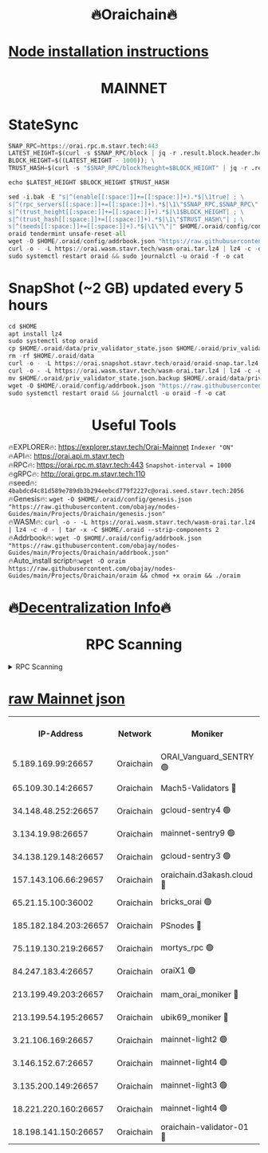 <h1 align="center"> 🔥Oraichain🔥</h1>

[Node installation instructions](https://github.com/obajay/nodes-Guides/tree/main/Projects/Oraichain)
=
<h1 align="center"> MAINNET</h1>

# StateSync
```python
SNAP_RPC=https://orai.rpc.m.stavr.tech:443
LATEST_HEIGHT=$(curl -s $SNAP_RPC/block | jq -r .result.block.header.height); \
BLOCK_HEIGHT=$((LATEST_HEIGHT - 1000)); \
TRUST_HASH=$(curl -s "$SNAP_RPC/block?height=$BLOCK_HEIGHT" | jq -r .result.block_id.hash)

echo $LATEST_HEIGHT $BLOCK_HEIGHT $TRUST_HASH

sed -i.bak -E "s|^(enable[[:space:]]+=[[:space:]]+).*$|\1true| ; \
s|^(rpc_servers[[:space:]]+=[[:space:]]+).*$|\1\"$SNAP_RPC,$SNAP_RPC\"| ; \
s|^(trust_height[[:space:]]+=[[:space:]]+).*$|\1$BLOCK_HEIGHT| ; \
s|^(trust_hash[[:space:]]+=[[:space:]]+).*$|\1\"$TRUST_HASH\"| ; \
s|^(seeds[[:space:]]+=[[:space:]]+).*$|\1\"\"|" $HOME/.oraid/config/config.toml
oraid tendermint unsafe-reset-all
wget -O $HOME/.oraid/config/addrbook.json "https://raw.githubusercontent.com/obajay/nodes-Guides/main/Projects/Oraichain/addrbook.json"
curl -o - -L https://orai.wasm.stavr.tech/wasm-orai.tar.lz4 | lz4 -c -d - | tar -x -C $HOME/.oraid --strip-components 2
sudo systemctl restart oraid && sudo journalctl -u oraid -f -o cat
```
# SnapShot (~2 GB) updated every 5 hours
```python
cd $HOME
apt install lz4
sudo systemctl stop oraid
cp $HOME/.oraid/data/priv_validator_state.json $HOME/.oraid/priv_validator_state.json.backup
rm -rf $HOME/.oraid/data
curl -o - -L https://orai.snapshot.stavr.tech/oraid/oraid-snap.tar.lz4 | lz4 -c -d - | tar -x -C $HOME/.oraid --strip-components 2
curl -o - -L https://orai.wasm.stavr.tech/wasm-orai.tar.lz4 | lz4 -c -d - | tar -x -C $HOME/.oraid --strip-components 2
mv $HOME/.oraid/priv_validator_state.json.backup $HOME/.oraid/data/priv_validator_state.json
wget -O $HOME/.oraid/config/addrbook.json "https://raw.githubusercontent.com/obajay/nodes-Guides/main/Projects/Oraichain/addrbook.json"
sudo systemctl restart oraid && journalctl -u oraid -f -o cat
```

 <h1 align="center"> Useful Tools</h1>

🔥EXPLORER🔥:     https://explorer.stavr.tech/Orai-Mainnet        `Indexer "ON"` \
🔥API🔥:          https://orai.api.m.stavr.tech \
🔥RPC🔥:          https://orai.rpc.m.stavr.tech:443              `Snapshot-interval = 1000` \
🔥gRPC🔥:         http://orai.grpc.m.stavr.tech:110 \
🔥seed🔥:      `4babdcd4c81d589e789db3b294eebcd779f2227c@orai.seed.stavr.tech:2056` \
🔥Genesis🔥:   `wget -O $HOME/.oraid/config/genesis.json "https://raw.githubusercontent.com/obajay/nodes-Guides/main/Projects/Oraichain/genesis.json"` \
🔥WASM🔥:      `curl -o - -L https://orai.wasm.stavr.tech/wasm-orai.tar.lz4 | lz4 -c -d - | tar -x -C $HOME/.oraid --strip-components 2` \
🔥Addrbook🔥:  `wget -O $HOME/.oraid/config/addrbook.json "https://raw.githubusercontent.com/obajay/nodes-Guides/main/Projects/Oraichain/addrbook.json"` \
🔥Auto_install script🔥:`wget -O oraim https://raw.githubusercontent.com/obajay/nodes-Guides/main/Projects/Oraichain/oraim && chmod +x oraim && ./oraim`

🔥[Decentralization Info](https://github.com/obajay/StateSync-snapshots/tree/main/Projects/Oraichain/Decentralization)🔥
=
<h1 align="center"> RPC Scanning</h1>

<details>
<summary>RPC Scanning</summary>

<h2 align="center"> We scan nodes in real time every 4 hours. And we provide the final result of RPC endpoints.
We cannot influence the operation of these nodes in any way. </h2>


```python
If Voting Power is higher than 0 --> then the Node is a validator of the network and may be subject to attack and be a potential threat to the chain.
```
```python
We marked such validators with a red symbol
```

</details>

[raw Mainnet json](https://rpc-check.oraim.stavr.tech/oraim/rpc-oraim-result.json)
=


<table><tr><th>IP-Address</th><th>Network</th><th>Moniker</th><th>Latest Block Height</th><th>Earliest Block Height</th><th>Catching Up</th><th>Tx Index</th><th>Voting Power</th><th>Scan Time</th></tr><tr><td>5.189.169.99:26657</td><td>Oraichain</td><td>ORAI_Vanguard_SENTRY 🟢</td><td>16731820</td><td>0</td><td>False</td><td>off</td><td>0</td><td>2024-03-22T10:40:32.281693446UTC</td></tr><tr><td>65.109.30.14:26657</td><td>Oraichain</td><td>Mach5-Validators 🔴</td><td>16732093</td><td>0</td><td>False</td><td>off</td><td>212</td><td>2024-03-22T10:45:58.296534323UTC</td></tr><tr><td>34.148.48.252:26657</td><td>Oraichain</td><td>gcloud-sentry4 🟢</td><td>16731858</td><td>1</td><td>False</td><td>on</td><td>0</td><td>2024-03-22T10:41:12.751724096UTC</td></tr><tr><td>3.134.19.98:26657</td><td>Oraichain</td><td>mainnet-sentry9 🟢</td><td>16731915</td><td>1</td><td>False</td><td>on</td><td>0</td><td>2024-03-22T10:42:33.926671727UTC</td></tr><tr><td>34.138.129.148:26657</td><td>Oraichain</td><td>gcloud-sentry3 🟢</td><td>16731991</td><td>1</td><td>False</td><td>on</td><td>0</td><td>2024-03-22T10:43:55.994250798UTC</td></tr><tr><td>157.143.106.66:29657</td><td>Oraichain</td><td>oraichain.d3akash.cloud 🔴</td><td>16731886</td><td>15047495</td><td>False</td><td>on</td><td>218</td><td>2024-03-22T10:41:56.770555228UTC</td></tr><tr><td>65.21.15.100:36002</td><td>Oraichain</td><td>bricks_orai 🟢</td><td>16732114</td><td>15848470</td><td>False</td><td>on</td><td>0</td><td>2024-03-22T10:46:21.911542093UTC</td></tr><tr><td>185.182.184.203:26657</td><td>Oraichain</td><td>PSnodes 🔴</td><td>16731840</td><td>15946937</td><td>False</td><td>off</td><td>29</td><td>2024-03-22T10:40:53.180425803UTC</td></tr><tr><td>75.119.130.219:26657</td><td>Oraichain</td><td>mortys_rpc 🟢</td><td>16732038</td><td>15960001</td><td>False</td><td>on</td><td>0</td><td>2024-03-22T10:44:55.626116933UTC</td></tr><tr><td>84.247.183.4:26657</td><td>Oraichain</td><td>oraiX1 🟢</td><td>16730971</td><td>16177601</td><td>False</td><td>on</td><td>0</td><td>2024-03-22T10:47:10.546831657UTC</td></tr><tr><td>213.199.49.203:26657</td><td>Oraichain</td><td>mam_orai_moniker 🔴</td><td>16731900</td><td>16268001</td><td>False</td><td>on</td><td>8</td><td>2024-03-22T10:42:18.802311481UTC</td></tr><tr><td>213.199.54.195:26657</td><td>Oraichain</td><td>ubik69_moniker 🔴</td><td>16731848</td><td>16400001</td><td>False</td><td>on</td><td>1830</td><td>2024-03-22T10:41:01.884598620UTC</td></tr><tr><td>3.21.106.169:26657</td><td>Oraichain</td><td>mainnet-light2 🟢</td><td>16731897</td><td>16436001</td><td>False</td><td>on</td><td>0</td><td>2024-03-22T10:42:14.304489121UTC</td></tr><tr><td>3.146.152.67:26657</td><td>Oraichain</td><td>mainnet-light4 🟢</td><td>16731925</td><td>16436001</td><td>False</td><td>on</td><td>0</td><td>2024-03-22T10:42:45.305093180UTC</td></tr><tr><td>3.135.200.149:26657</td><td>Oraichain</td><td>mainnet-light3 🟢</td><td>16731961</td><td>16436001</td><td>False</td><td>on</td><td>0</td><td>2024-03-22T10:43:23.622631760UTC</td></tr><tr><td>18.221.220.160:26657</td><td>Oraichain</td><td>mainnet-light4 🟢</td><td>16731973</td><td>16588001</td><td>False</td><td>on</td><td>0</td><td>2024-03-22T10:43:36.617767189UTC</td></tr><tr><td>18.198.141.150:26657</td><td>Oraichain</td><td>oraichain-validator-01 🔴</td><td>16732106</td><td>16650390</td><td>False</td><td>on</td><td>52570</td><td>2024-03-22T10:46:13.258757515UTC</td></tr></table>
